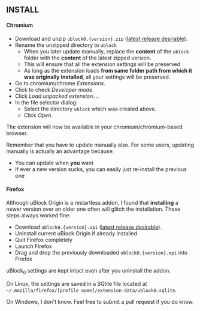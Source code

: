 ## INSTALL

#### Chromium

- Download and unzip `ublock0.{version}.zip` ([latest release desirable](https://github.com/gorhill/uBlock/releases)).
- Rename the unzipped directory to `ublock`
    - When you later update manually, replace the **content** of the `ublock` folder with the **content** of the latest zipped version.
    - This will ensure that all the extension settings will be preserved
    - As long as the extension loads **from same folder path from which it was originally installed**, all your settings will be preserved.
- Go to chromium/chrome *Extensions*.
- Click to check *Developer mode*.
- Click *Load unpacked extension...*.
- In the file selector dialog:
    - Select the directory `ublock` which was created above.
    - Click *Open*.

The extension will now be available in your chromium/chromium-based browser.

Remember that you have to update manually also. For some users, updating manually is actually an advantage because:
- You can update when **you** want
- If ever a new version sucks, you can easily just re-install the previous one

#### Firefox

Although uBlock Origin is a restartless addon, I found that **installing** a newer version over an older one often will glitch the installation. These steps always worked fine:

- Download `ublock0.{version}.xpi` ([latest release desirable](https://github.com/gorhill/uBlock/releases)). 
- Uninstall current uBlock Origin if already installed
- Quit Firefox completely
- Launch Firefox
- Drag and drop the previously downloaded `ublock0.{version}.xpi` into Firefox

uBlock<sub>0</sub> settings are kept intact even after you uninstall the addon.

On Linux, the settings are saved in a SQlite file located at `~/.mozilla/firefox/[profile name]/extension-data/ublock0.sqlite`.

On Windows, I don't know. Feel free to submit a pull request if you do know.
